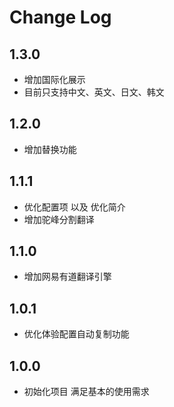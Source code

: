 # Change Log

## 1.3.0
- 增加国际化展示
- 目前只支持中文、英文、日文、韩文
## 1.2.0
- 增加替换功能
## 1.1.1
- 优化配置项 以及 优化简介
- 增加驼峰分割翻译
## 1.1.0
- 增加网易有道翻译引擎
## 1.0.1
- 优化体验配置自动复制功能
## 1.0.0
- 初始化项目 满足基本的使用需求 
